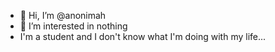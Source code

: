 - 👋 Hi, I’m @anonimah
- 👀 I’m interested in nothing
- I'm a student and I don't know what I'm doing with my life...

<!---
anonimah/anonimah is a ✨ special ✨ repository because its `README.md` (this file) appears on your GitHub profile.
You can click the Preview link to take a look at your changes.
--->
